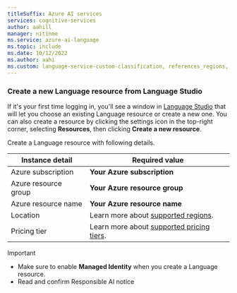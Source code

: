 ```yaml
---
titleSuffix: Azure AI services
services: cognitive-services
author: aahill
manager: nitinme
ms.service: azure-ai-language
ms.topic: include
ms.date: 10/12/2022
ms.author: aahi
ms.custom: language-service-custom-classification, references_regions, ignite-fall-2021
---
```



### Create a new Language resource from Language Studio

If it's your first time logging in, you'll see a window in [Language Studio](https://aka.ms/languageStudio) that will let you choose an existing Language resource or create a new one. You can also create a resource by clicking the settings icon in the top-right corner, selecting **Resources**, then clicking **Create a new resource**.

Create a Language resource with following details.

|Instance detail  |Required value  |
|---------|---------|
|Azure subscription| **Your Azure subscription**|
|Azure resource group| **Your Azure resource group**|
|Azure resource name| **Your Azure resource name**|
|Location | Learn more about [supported regions](../service-limits.md#regional-availability).        |
|Pricing tier     | Learn more about [supported pricing tiers](../service-limits.md#language-resource-limits).        |

> [!IMPORTANT]
> * Make sure to enable **Managed Identity** when you create a Language resource. 
> * Read and confirm Responsible AI notice



